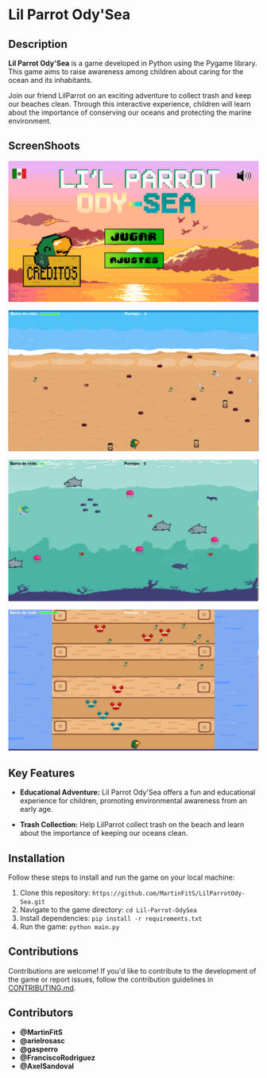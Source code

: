 # Lil Parrot Ody'Sea

## Description

**Lil Parrot Ody'Sea** is a game developed in Python using the Pygame library. This game aims to raise awareness among children about caring for the ocean and its inhabitants.

Join our friend LilParrot on an exciting adventure to collect trash and keep our beaches clean. Through this interactive experience, children will learn about the importance of conserving our oceans and protecting the marine environment.

## ScreenShoots

![Main Screen](/imagenesMD/MAIN.jpg)

![Level 1](./imagenesMD/lvl1.jpg)

![Level 2](./imagenesMD/lvl2.jpg)

![Level 3](./imagenesMD/lv3.jpg)

## Key Features

- **Educational Adventure:** Lil Parrot Ody'Sea offers a fun and educational experience for children, promoting environmental awareness from an early age.

- **Trash Collection:** Help LilParrot collect trash on the beach and learn about the importance of keeping our oceans clean.

## Installation

Follow these steps to install and run the game on your local machine:

1. Clone this repository: `https://github.com/MartinFitS/LilParrotOdy-Sea.git`
2. Navigate to the game directory: `cd Lil-Parrot-OdySea`
3. Install dependencies: `pip install -r requirements.txt`
4. Run the game: `python main.py`

## Contributions

Contributions are welcome! If you'd like to contribute to the development of the game or report issues, follow the contribution guidelines in [CONTRIBUTING.md](CONTRIBUTING.md).

## Contributors

- **@MartinFitS**
- **@arielrosasc**
- **@gasperro**
- **@FranciscoRodriguez**
- **@AxelSandoval**